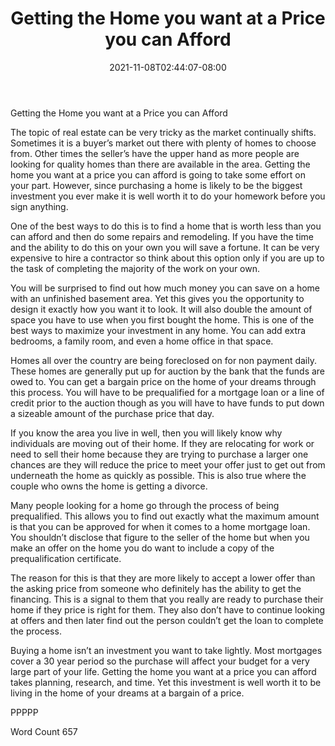 ﻿---
title: "Getting the Home you want at a Price you can Afford"
date: 2021-11-08T02:44:07-08:00
description: "txt Tips for Web Success"
featured_image: "/images/txt.jpg"
tags: ["txt"]
---

Getting the Home you want at a Price you can Afford

The topic of real estate can be very tricky as the market continually shifts. Sometimes it is a buyer’s market out there with plenty of homes to choose from. Other times the seller’s have the upper hand as more people are looking for quality homes than there are available in the area. Getting the home you want at a price you can afford is going to take some effort on your part. However, since purchasing a home is likely to be the biggest investment you ever make it is well worth it to do your homework before you sign anything.

One of the best ways to do this is to find a home that is worth less than you can afford and then do some repairs and remodeling. If you have the time and the ability to do this on your own you will save a fortune. It can be very expensive to hire a contractor so think about this option only if you are up to the task of completing the majority of the work on your own. 

You will be surprised to find out how much money you can save on a home with an unfinished basement area. Yet this gives you the opportunity to design it exactly how you want it to look. It will also double the amount of space you have to use when you first bought the home. This is one of the best ways to maximize your investment in any home. You can add extra bedrooms, a family room, and even a home office in that space. 

Homes all over the country are being foreclosed on for non payment daily. These homes are generally put up for auction by the bank that the funds are owed to. You can get a bargain price on the home of your dreams through this process. You will have to be prequalified for a mortgage loan or a line of credit prior to the auction though as you will have to have funds to put down a sizeable amount of the purchase price that day. 

If you know the area you live in well, then you will likely know why individuals are moving out of their home. If they are relocating for work or need to sell their home because they are trying to purchase a larger one chances are they will reduce the price to meet your offer just to get out from underneath the home as quickly as possible. This is also true where the couple who owns the home is getting a divorce.

Many people looking for a home go through the process of being prequalified. This allows you to find out exactly what the maximum amount is that you can be approved for when it comes to a home mortgage loan. You shouldn’t disclose that figure to the seller of the home but when you make an offer on the home you do want to include a copy of the prequalification certificate.

The reason for this is that they are more likely to accept a lower offer than the asking price from someone who definitely has the ability to get the financing. This is a signal to them that you really are ready to purchase their home if they price is right for them. They also don’t have to continue looking at offers and then later find out the person couldn’t get the loan to complete the process. 

Buying a home isn’t an investment you want to take lightly. Most mortgages cover a 30 year period so the purchase will affect your budget for a very large part of your life. Getting the home you want at a price you can afford takes planning, research, and time. Yet this investment is well worth it to be living in the home of your dreams at a bargain of a price. 

PPPPP

Word Count 657



